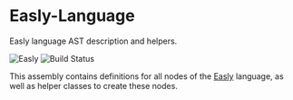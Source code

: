 # Easly-Language

Easly language AST description and helpers.

![Easly](https://www.easly.org/images/16.png) ![Build Status](https://img.shields.io/travis/dlebansais/Easly-Language/master.svg)

This assembly contains definitions for all nodes of the [Easly](https://www.easly.org) language, as well as helper classes to create these nodes.



